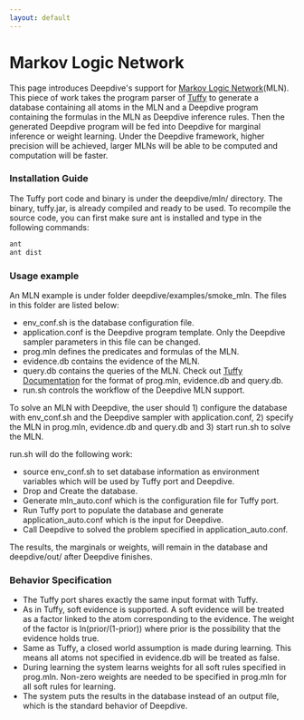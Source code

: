```yaml
---
layout: default
---
```


# Markov Logic Network

This page introduces Deepdive's support for [Markov Logic Network](http://en.wikipedia.org/wiki/Markov_logic_network)(MLN). This piece of work takes the program parser of [Tuffy](http://i.stanford.edu/hazy/hazy/tuffy/) to generate a database containing all atoms in the MLN and a Deepdive program containing the formulas in the MLN as Deepdive inference rules. Then the generated Deepdive program will be fed into Deepdive for marginal inference or weight learning. Under the Deepdive framework, higher precision will be achieved, larger MLNs will be able to be computed and computation will be faster.

### Installation Guide

The Tuffy port code and binary is under the deepdive/mln/ directory. The binary, tuffy.jar, is already compiled and ready to be used. To recompile the source code, you can first make sure ant is installed and type in the following commands:

```bash
ant
ant dist
```

### Usage example

An MLN example is under folder deepdive/examples/smoke_mln. The files in this folder are listed below:

- env_conf.sh is the database configuration file.
- application.conf is the Deepdive program template. Only the Deepdive sampler parameters in this file can be changed.
- prog.mln defines the predicates and formulas of the MLN.
- evidence.db contains the evidence of the MLN.
- query.db contains the queries of the MLN. Check out [Tuffy Documentation](http://i.stanford.edu/hazy/tuffy/doc/) for the format of prog.mln, evidence.db and query.db.
- run.sh controls the workflow of the Deepdive MLN support.

To solve an MLN with Deepdive, the user should 1) configure the database with env_conf.sh and the Deepdive sampler with application.conf, 2) specify the MLN in prog.mln, evidence.db and query.db and 3) start run.sh to solve the MLN.

run.sh will do the following work:

- source env_conf.sh to set database information as environment variables which will be used by Tuffy port and Deepdive.
- Drop and Create the database.
- Generate mln_auto.conf which is the configuration file for Tuffy port.
- Run Tuffy port to populate the database and generate application_auto.conf which is the input for Deepdive.
- Call Deepdive to solved the problem specified in application_auto.conf.

The results, the marginals or weights, will remain in the database and deepdive/out/ after Deepdive finishes.

### Behavior Specification

- The Tuffy port shares exactly the same input format with Tuffy.
- As in Tuffy, soft evidence is supported. A soft evidence will be treated as a factor linked to the atom corresponding to the evidence. The weight of the factor is ln(prior/(1-prior)) where prior is the possibility that the evidence holds true.
- Same as Tuffy, a closed world assumption is made during learning. This means all atoms not specified in evidence.db will be treated as false.
- During learning the system learns weights for all soft rules specified in prog.mln. Non-zero weights are needed to be specified in prog.mln for all soft rules for learning.
- The system puts the results in the database instead of an output file, which is the standard behavior of Deepdive.
